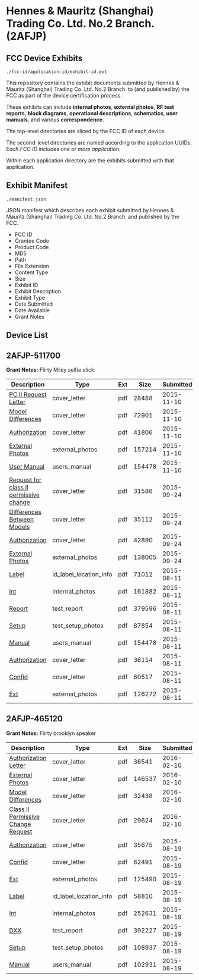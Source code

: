 # Hennes & Mauritz (Shanghai) Trading Co. Ltd. No.2 Branch. (2AFJP)
## FCC Device Exhibits

```
./fcc-id/application-id/exhibit-id.ext
```

This repository contains the exhibit documents submitted by Hennes & Mauritz (Shanghai) Trading Co. Ltd. No.2 Branch. to (and published by) the FCC as part of the device certification process.

These exhibits can include **internal photos**, **external photos**, **RF test reports**, **block diagrams**, **operational descriptions**, **schematics**, **user manuals**, and various **correspondence**.

The top-level directories are sliced by the FCC ID of each device.

The second-level directories are named according to the application UUIDs. *Each FCC ID includes one or more application.*

Within each application directory are the exhibits submitted with that application. 

## Exhibit Manifest

```
./manifest.json
```

JSON manifest which describes each exhibit submitted by Hennes & Mauritz (Shanghai) Trading Co. Ltd. No.2 Branch. and published by the FCC.

- FCC ID
- Grantee Code
- Product Code
- MD5
- Path
- File Extension
- Content Type
- Size
- Exhibit ID
- Exhibit Description
- Exhibit Type
- Date Submitted
- Date Available
- Grant Notes

## Device List
## 2AFJP-511700
**Grant Notes:** Flirty Miley selfie stick

| Description | Type | Ext | Size | Submitted | Available |
| ----------- | ---- | --- | ---- | --------- | --------- |
| [PC II Request Letter](2AFJP-511700/5e10fca881cfa749431f5506aa5b921b/2808604.pdf) | cover_letter | pdf | 28488 | 2015-11-10 | 2015-11-10 |
| [Model Differences](2AFJP-511700/5e10fca881cfa749431f5506aa5b921b/2808605.pdf) | cover_letter | pdf | 72901 | 2015-11-10 | 2015-11-10 |
| [Authorization](2AFJP-511700/5e10fca881cfa749431f5506aa5b921b/2808607.pdf) | cover_letter | pdf | 41806 | 2015-11-10 | 2015-11-10 |
| [External Photos](2AFJP-511700/5e10fca881cfa749431f5506aa5b921b/2808606.pdf) | external_photos | pdf | 157214 | 2015-11-10 | 2015-11-10 |
| [User Manual](2AFJP-511700/5e10fca881cfa749431f5506aa5b921b/2711243.pdf) | users_manual | pdf | 154478 | 2015-11-10 | 2015-11-10 |
| [Request for class II permissive change](2AFJP-511700/ffce952f3cf676505a6c03440d590161/2761064.pdf) | cover_letter | pdf | 31586 | 2015-09-24 | 2015-09-24 |
| [Differences Between Models](2AFJP-511700/ffce952f3cf676505a6c03440d590161/2761065.pdf) | cover_letter | pdf | 35112 | 2015-09-24 | 2015-09-24 |
| [Authorization](2AFJP-511700/ffce952f3cf676505a6c03440d590161/2761067.pdf) | cover_letter | pdf | 42890 | 2015-09-24 | 2015-09-24 |
| [External Photos](2AFJP-511700/ffce952f3cf676505a6c03440d590161/2761066.pdf) | external_photos | pdf | 138005 | 2015-09-24 | 2015-09-24 |
| [Label](2AFJP-511700/f7f1f88e4e8aebd4d80f6bc7b089f1ea/2711240.pdf) | id_label_location_info | pdf | 71012 | 2015-08-11 | 2015-08-11 |
| [Int](2AFJP-511700/f7f1f88e4e8aebd4d80f6bc7b089f1ea/2711239.pdf) | internal_photos | pdf | 161882 | 2015-08-11 | 2015-08-11 |
| [Report](2AFJP-511700/f7f1f88e4e8aebd4d80f6bc7b089f1ea/2711241.pdf) | test_report | pdf | 379596 | 2015-08-11 | 2015-08-11 |
| [Setup](2AFJP-511700/f7f1f88e4e8aebd4d80f6bc7b089f1ea/2711242.pdf) | test_setup_photos | pdf | 87854 | 2015-08-11 | 2015-08-11 |
| [Manual](2AFJP-511700/f7f1f88e4e8aebd4d80f6bc7b089f1ea/2711243.pdf) | users_manual | pdf | 154478 | 2015-08-11 | 2015-08-11 |
| [Authorization](2AFJP-511700/f7f1f88e4e8aebd4d80f6bc7b089f1ea/2711236.pdf) | cover_letter | pdf | 36114 | 2015-08-11 | 2015-08-11 |
| [Confid](2AFJP-511700/f7f1f88e4e8aebd4d80f6bc7b089f1ea/2711237.pdf) | cover_letter | pdf | 60517 | 2015-08-11 | 2015-08-11 |
| [Ext](2AFJP-511700/f7f1f88e4e8aebd4d80f6bc7b089f1ea/2711238.pdf) | external_photos | pdf | 126272 | 2015-08-11 | 2015-08-11 |
## 2AFJP-465120
**Grant Notes:** Flirty brooklyn speaker

| Description | Type | Ext | Size | Submitted | Available |
| ----------- | ---- | --- | ---- | --------- | --------- |
| [Authorization Letter](2AFJP-465120/7b928df2890bd338ace20ea63d995bc6/2900764.pdf) | cover_letter | pdf | 36541 | 2016-02-10 | 2016-02-10 |
| [External Photos](2AFJP-465120/7b928df2890bd338ace20ea63d995bc6/2900765.pdf) | cover_letter | pdf | 146537 | 2016-02-10 | 2016-02-10 |
| [Model Differences](2AFJP-465120/7b928df2890bd338ace20ea63d995bc6/2900766.pdf) | cover_letter | pdf | 32438 | 2016-02-10 | 2016-02-10 |
| [Class II Permissive Change Request](2AFJP-465120/7b928df2890bd338ace20ea63d995bc6/2900767.pdf) | cover_letter | pdf | 29624 | 2016-02-10 | 2016-02-10 |
| [Authorization](2AFJP-465120/864057362598bb5a52e10e7a1b172166/2719233.pdf) | cover_letter | pdf | 35675 | 2015-08-19 | 2015-08-19 |
| [Confid](2AFJP-465120/864057362598bb5a52e10e7a1b172166/2719234.pdf) | cover_letter | pdf | 62491 | 2015-08-19 | 2015-08-19 |
| [Ext](2AFJP-465120/864057362598bb5a52e10e7a1b172166/2719235.pdf) | external_photos | pdf | 125490 | 2015-08-19 | 2015-08-19 |
| [Label](2AFJP-465120/864057362598bb5a52e10e7a1b172166/2719237.pdf) | id_label_location_info | pdf | 58810 | 2015-08-19 | 2015-08-19 |
| [Int](2AFJP-465120/864057362598bb5a52e10e7a1b172166/2719236.pdf) | internal_photos | pdf | 252631 | 2015-08-19 | 2015-08-19 |
| [DXX](2AFJP-465120/864057362598bb5a52e10e7a1b172166/2719238.pdf) | test_report | pdf | 392227 | 2015-08-19 | 2015-08-19 |
| [Setup](2AFJP-465120/864057362598bb5a52e10e7a1b172166/2719239.pdf) | test_setup_photos | pdf | 108937 | 2015-08-19 | 2015-08-19 |
| [Manual](2AFJP-465120/864057362598bb5a52e10e7a1b172166/2719240.pdf) | users_manual | pdf | 102931 | 2015-08-19 | 2015-08-19 |
